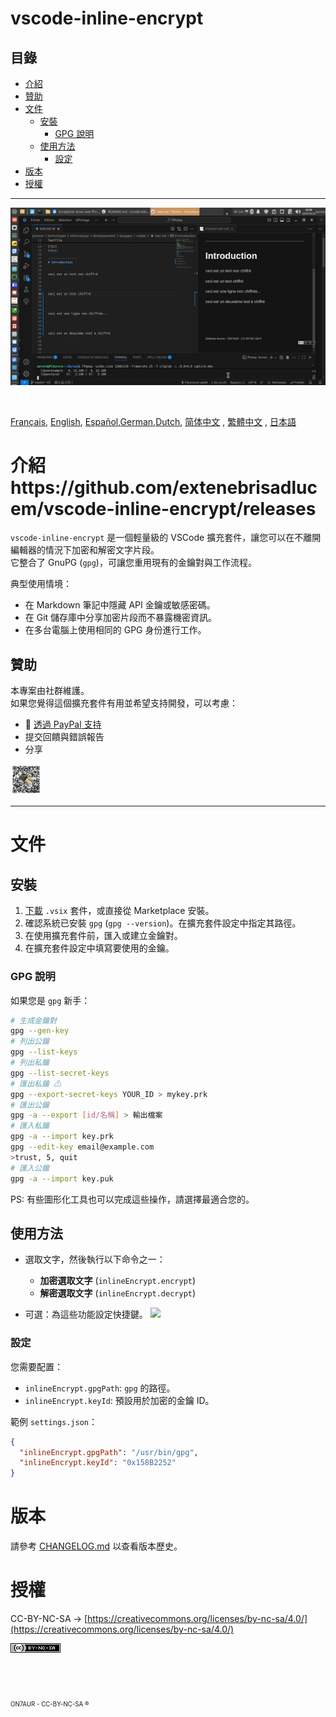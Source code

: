 vscode-inline-encrypt
==========

## 目錄
- [介紹](#介紹)  
- [贊助](#贊助)  
- [文件](#文件)
  - [安裝](#安裝)
    - [GPG 說明](#gpg-說明)
  - [使用方法](#使用方法)
    - [設定](#設定)
- [版本](#版本)
- [授權](README.md#授權)

---

![demo](../assets/capture.gif)

&nbsp;

[Français](README.FR.md), [English](../README.md), [Español](README.ES.md),[German](README.DE.md),[Dutch](README.NL.md), [简体中文](README.CN.md) , [繁體中文](README.TW.md) , [日本語](README.JP.md)


# 介紹https://github.com/extenebrisadlucem/vscode-inline-encrypt/releases
`vscode-inline-encrypt` 是一個輕量級的 VSCode 擴充套件，讓您可以在不離開編輯器的情況下加密和解密文字片段。  
它整合了 GnuPG (`gpg`)，可讓您重用現有的金鑰對與工作流程。

典型使用情境：

- 在 Markdown 筆記中隱藏 API 金鑰或敏感密碼。  
- 在 Git 儲存庫中分享加密片段而不暴露機密資訊。  
- 在多台電腦上使用相同的 GPG 身份進行工作。  


## 贊助
本專案由社群維護。  
如果您覺得這個擴充套件有用並希望支持開發，可以考慮：  
-  :beers: [透過 PayPal 支持](https://www.paypal.com/donate/?hosted_button_id=59CQFU7TNSWP2)  
- 提交回饋與錯誤報告  
- 分享  

[<img src="../assets/don_paypal.png" width="50"/>](../assets/don_paypal.png)  


---

# 文件

## 安裝

1. [下載](https://github.com/extenebrisadlucem/vscode-inline-encrypt/releases) `.vsix` 套件，或直接從 Marketplace 安裝。  
2. 確認系統已安裝 `gpg` (`gpg --version`)。在擴充套件設定中指定其路徑。  
3. 在使用擴充套件前，匯入或建立金鑰對。  
4. 在擴充套件設定中填寫要使用的金鑰。  

### GPG 說明
如果您是 `gpg` 新手：  
```bash
# 生成金鑰對
gpg --gen-key  
# 列出公鑰
gpg --list-keys  
# 列出私鑰
gpg --list-secret-keys 
# 匯出私鑰 ⚠
gpg --export-secret-keys YOUR_ID > mykey.prk
# 匯出公鑰
gpg -a --export [id/名稱] > 輸出檔案
# 匯入私鑰
gpg -a --import key.prk
gpg --edit-key email@example.com
>trust, 5, quit
# 匯入公鑰
gpg -a --import key.puk
````

PS: 有些圖形化工具也可以完成這些操作，請選擇最適合您的。

## 使用方法

* 選取文字，然後執行以下命令之一：

  * **加密選取文字** (`inlineEncrypt.encrypt`)
  * **解密選取文字** (`inlineEncrypt.decrypt`)
* 可選：為這些功能設定快捷鍵。
  ![](assets/key_shortcut.jpg)

### 設定

您需要配置：

* `inlineEncrypt.gpgPath`: `gpg` 的路徑。
* `inlineEncrypt.keyId`: 預設用於加密的金鑰 ID。

範例 `settings.json`：

```json
{
  "inlineEncrypt.gpgPath": "/usr/bin/gpg",
  "inlineEncrypt.keyId": "0x158B2252"
}
```

# 版本

請參考 [CHANGELOG.md](changelog.md) 以查看版本歷史。

# 授權

CC-BY-NC-SA -> [https://creativecommons.org/licenses/by-nc-sa/4.0/](https://creativecommons.org/licenses/by-nc-sa/4.0/)

<a rel="license" href="http://creativecommons.org/licenses/by-nc-sa/4.0/">
<img alt="Creative Commons 授權" style="border-width:0" src="../assets/Cc-by-nc-sa_icon.png" /></a>

<br><br><br> <sub><small>ON7AUR - CC-BY-NC-SA ®</small></sub>
